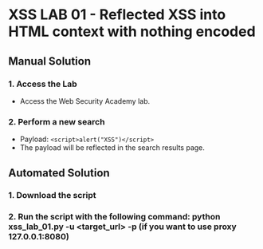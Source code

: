 # XSS LAB 01 - Reflected XSS into HTML context with nothing encoded

## Manual Solution

### 1. Access the Lab
- Access the Web Security Academy lab.

### 2. Perform a new search 
- Payload: `<script>alert("XSS")</script>`
- The payload will be reflected in the search results page.

## Automated Solution

### 1. Download the script
### 2. Run the script with the following command: python xss_lab_01.py -u <target_url> -p (if you want to use proxy 127.0.0.1:8080)

